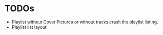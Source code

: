 # TODOs

- Playlist without Cover Pictures or without tracks crash the playlist listing.
- Playlist list layout
